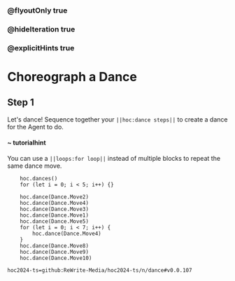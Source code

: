 ### @flyoutOnly true
### @hideIteration true
### @explicitHints true

# Choreograph a Dance

## Step 1
Let's dance! Sequence together your ``||hoc:dance steps||`` to create a dance for the Agent to do.

#### ~ tutorialhint
You can use a ``||loops:for loop||`` instead of multiple blocks to repeat the same dance move.


```ghost
    hoc.dances()
    for (let i = 0; i < 5; i++) {}
```
```template
    hoc.dance(Dance.Move2)
    hoc.dance(Dance.Move4)
    hoc.dance(Dance.Move3)
    hoc.dance(Dance.Move1)
    hoc.dance(Dance.Move5)
    for (let i = 0; i < 7; i++) {
        hoc.dance(Dance.Move4)
    }
    hoc.dance(Dance.Move8)
    hoc.dance(Dance.Move9)
    hoc.dance(Dance.Move10)
```

```package
hoc2024-ts=github:ReWrite-Media/hoc2024-ts/n/dance#v0.0.107
```